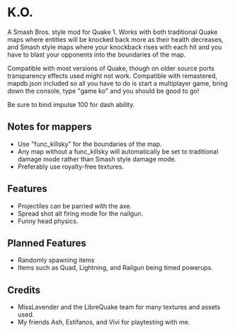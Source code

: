 # K.O.
A Smash Bros. style mod for Quake 1. Works with both traditional Quake maps where entities will be knocked back more as their health decreases, and Smash style maps where your knockback rises with each hit and you have to blast your opponents into the boundaries of the map.

Compatible with most versions of Quake, though on older source ports transparency effects used might not work. Compatible with remastered, mapdb.json included so all you have to do is start a multiplayer game, bring down the console, type "game ko" and you should be good to go!

Be sure to bind impulse 100 for dash ability.

Notes for mappers
-
- Use "func_killsky" for the boundaries of the map. 
- Any map without a func_killsky will automatically be set to traditional damage mode rather than Smash style damage mode.
- Preferably use royalty-free textures.

Features
-
- Projectiles can be parried with the axe.
- Spread shot alt firing mode for the nailgun.
- Funny head physics.

Planned Features
-
- Randomly spawning items
- Items such as Quad, Lightning, and Railgun being timed powerups.

Credits
-
- MissLavender and the LibreQuake team for many textures and assets used.
- My friends Ash, Estifanos, and Vivi for playtesting with me.
